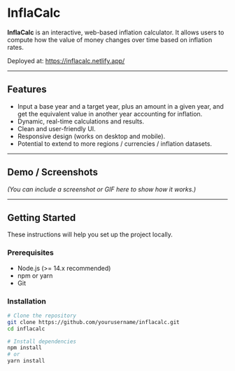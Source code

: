 # InflaCalc

**InflaCalc** is an interactive, web-based inflation calculator. It allows users to compute how the value of money changes over time based on inflation rates.

Deployed at: https://inflacalc.netlify.app/

---

## Features

- Input a base year and a target year, plus an amount in a given year, and get the equivalent value in another year accounting for inflation.
- Dynamic, real-time calculations and results.
- Clean and user-friendly UI.
- Responsive design (works on desktop and mobile).
- Potential to extend to more regions / currencies / inflation datasets.

---

## Demo / Screenshots

*(You can include a screenshot or GIF here to show how it works.)*

---

## Getting Started

These instructions will help you set up the project locally.

### Prerequisites

- Node.js (>= 14.x recommended)
- npm or yarn
- Git

### Installation

```bash
# Clone the repository
git clone https://github.com/yourusername/inflacalc.git
cd inflacalc

# Install dependencies
npm install
# or
yarn install
